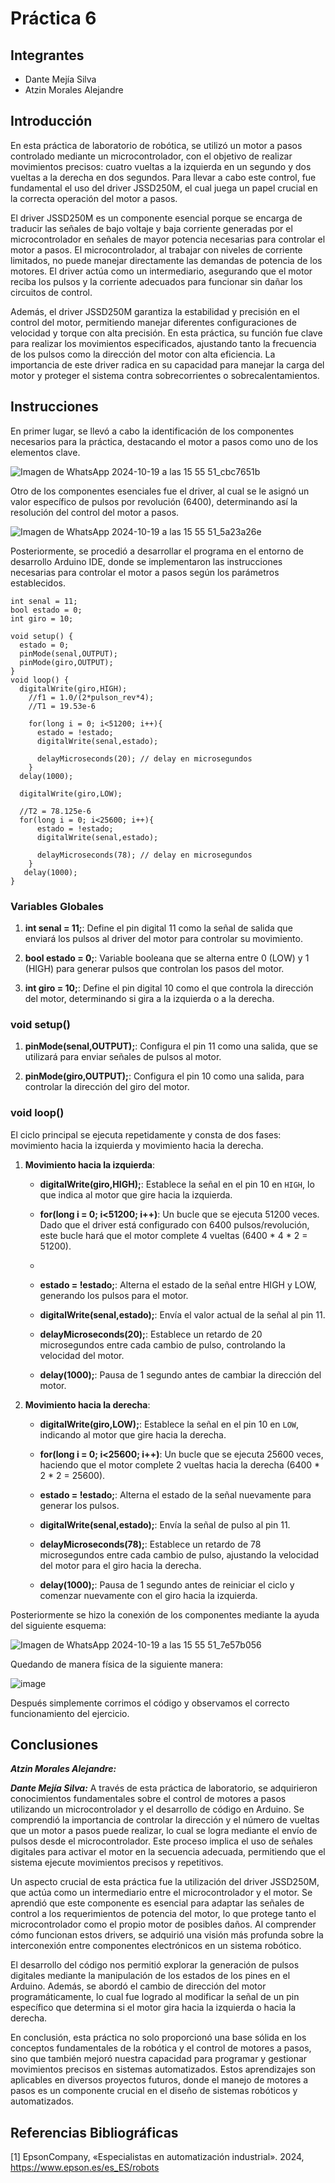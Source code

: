 # Práctica 6

## Integrantes

- Dante Mejía Silva
- Atzin Morales Alejandre

## Introducción 

En esta práctica de laboratorio de robótica, se utilizó un motor a pasos controlado mediante un microcontrolador, con el objetivo de realizar movimientos precisos: cuatro vueltas a la izquierda en un segundo y dos vueltas a la derecha en dos segundos. Para llevar a cabo este control, fue fundamental el uso del driver JSSD250M, el cual juega un papel crucial en la correcta operación del motor a pasos.

El driver JSSD250M es un componente esencial porque se encarga de traducir las señales de bajo voltaje y baja corriente generadas por el microcontrolador en señales de mayor potencia necesarias para controlar el motor a pasos. El microcontrolador, al trabajar con niveles de corriente limitados, no puede manejar directamente las demandas de potencia de los motores. El driver actúa como un intermediario, asegurando que el motor reciba los pulsos y la corriente adecuados para funcionar sin dañar los circuitos de control.

Además, el driver JSSD250M garantiza la estabilidad y precisión en el control del motor, permitiendo manejar diferentes configuraciones de velocidad y torque con alta precisión. En esta práctica, su función fue clave para realizar los movimientos especificados, ajustando tanto la frecuencia de los pulsos como la dirección del motor con alta eficiencia. La importancia de este driver radica en su capacidad para manejar la carga del motor y proteger el sistema contra sobrecorrientes o sobrecalentamientos.

## Instrucciones

En primer lugar, se llevó a cabo la identificación de los componentes necesarios para la práctica, destacando el motor a pasos como uno de los elementos clave.

![Imagen de WhatsApp 2024-10-19 a las 15 55 51_cbc7651b](https://github.com/user-attachments/assets/27e80a80-bcf8-42f6-8dd4-20026dce5f4f)

Otro de los componentes esenciales fue el driver, al cual se le asignó un valor específico de pulsos por revolución (6400), determinando así la resolución del control del motor a pasos.

![Imagen de WhatsApp 2024-10-19 a las 15 55 51_5a23a26e](https://github.com/user-attachments/assets/ee4fc3fd-b4c7-4f44-b8b3-253a9d588bbb)

Posteriormente, se procedió a desarrollar el programa en el entorno de desarrollo Arduino IDE, donde se implementaron las instrucciones necesarias para controlar el motor a pasos según los parámetros establecidos.
```
int senal = 11;
bool estado = 0;
int giro = 10;

void setup() {
  estado = 0;
  pinMode(senal,OUTPUT);
  pinMode(giro,OUTPUT);  
}
void loop() {
  digitalWrite(giro,HIGH);
    //f1 = 1.0/(2*pulson_rev*4);
    //T1 = 19.53e-6

    for(long i = 0; i<51200; i++){
      estado = !estado;
      digitalWrite(senal,estado);
    
      delayMicroseconds(20); // delay en microsegundos
    }
  delay(1000);

  digitalWrite(giro,LOW);

  //T2 = 78.125e-6
  for(long i = 0; i<25600; i++){
      estado = !estado;
      digitalWrite(senal,estado);
    
      delayMicroseconds(78); // delay en microsegundos
    }
   delay(1000);
}
```

### Variables Globales

1. **int senal = 11;**: Define el pin digital 11 como la señal de salida que enviará los pulsos al driver del motor para controlar su movimiento.
   
3. **bool estado = 0;**: Variable booleana que se alterna entre 0 (LOW) y 1 (HIGH) para generar pulsos que controlan los pasos del motor.
   
5. **int giro = 10;**: Define el pin digital 10 como el que controla la dirección del motor, determinando si gira a la izquierda o a la derecha.

### void setup()

1. **pinMode(senal,OUTPUT);**: Configura el pin 11 como una salida, que se utilizará para enviar señales de pulsos al motor.
   
3. **pinMode(giro,OUTPUT);**: Configura el pin 10 como una salida, para controlar la dirección del giro del motor.

### void loop()

El ciclo principal se ejecuta repetidamente y consta de dos fases: movimiento hacia la izquierda y movimiento hacia la derecha.

1. **Movimiento hacia la izquierda**:

   - **digitalWrite(giro,HIGH);**: Establece la señal en el pin 10 en `HIGH`, lo que indica al motor que gire hacia la izquierda.
     
   - **for(long i = 0; i<51200; i++)**: Un bucle que se ejecuta 51200 veces. Dado que el driver está configurado con 6400 pulsos/revolución, este bucle hará que el motor complete 4 vueltas (6400 * 4 * 2 = 51200).
   - 
   - **estado = !estado;**: Alterna el estado de la señal entre HIGH y LOW, generando los pulsos para el motor.
     
   - **digitalWrite(senal,estado);**: Envía el valor actual de la señal al pin 11.
     
   - **delayMicroseconds(20);**: Establece un retardo de 20 microsegundos entre cada cambio de pulso, controlando la velocidad del motor.
     
   - **delay(1000);**: Pausa de 1 segundo antes de cambiar la dirección del motor.

3. **Movimiento hacia la derecha**:

   - **digitalWrite(giro,LOW);**: Establece la señal en el pin 10 en `LOW`, indicando al motor que gire hacia la derecha.
     
   - **for(long i = 0; i<25600; i++)**: Un bucle que se ejecuta 25600 veces, haciendo que el motor complete 2 vueltas hacia la derecha (6400 * 2 * 2 = 25600).
     
   - **estado = !estado;**: Alterna el estado de la señal nuevamente para generar los pulsos.
     
   - **digitalWrite(senal,estado);**: Envía la señal de pulso al pin 11.
     
   - **delayMicroseconds(78);**: Establece un retardo de 78 microsegundos entre cada cambio de pulso, ajustando la velocidad del motor para el giro hacia la derecha.
     
   - **delay(1000);**: Pausa de 1 segundo antes de reiniciar el ciclo y comenzar nuevamente con el giro hacia la izquierda.

Posteriormente se hizo la conexión de los componentes mediante la ayuda del siguiente esquema:

![Imagen de WhatsApp 2024-10-19 a las 15 55 51_7e57b056](https://github.com/user-attachments/assets/85461b0e-4d55-42a3-a170-3b7198642dc7)

Quedando de manera física de la siguiente manera:

![image](https://github.com/user-attachments/assets/0557a777-b8b2-493c-a831-017199204ac0)

Después simplemente corrimos el código y observamos el correcto funcionamiento del ejercicio.

## Conclusiones

***Atzin Morales Alejandre:*** 



***Dante Mejía Silva:*** 
A través de esta práctica de laboratorio, se adquirieron conocimientos fundamentales sobre el control de motores a pasos utilizando un microcontrolador y el desarrollo de código en Arduino. Se comprendió la importancia de controlar la dirección y el número de vueltas que un motor a pasos puede realizar, lo cual se logra mediante el envío de pulsos desde el microcontrolador. Este proceso implica el uso de señales digitales para activar el motor en la secuencia adecuada, permitiendo que el sistema ejecute movimientos precisos y repetitivos. 

Un aspecto crucial de esta práctica fue la utilización del driver JSSD250M, que actúa como un intermediario entre el microcontrolador y el motor. Se aprendió que este componente es esencial para adaptar las señales de control a los requerimientos de potencia del motor, lo que protege tanto el microcontrolador como el propio motor de posibles daños. Al comprender cómo funcionan estos drivers, se adquirió una visión más profunda sobre la interconexión entre componentes electrónicos en un sistema robótico.

El desarrollo del código nos permitió explorar la generación de pulsos digitales mediante la manipulación de los estados de los pines en el Arduino. Además, se abordó el cambio de dirección del motor programáticamente, lo cual fue logrado al modificar la señal de un pin específico que determina si el motor gira hacia la izquierda o hacia la derecha.

En conclusión, esta práctica no solo proporcionó una base sólida en los conceptos fundamentales de la robótica y el control de motores a pasos, sino que también mejoró nuestra capacidad para programar y gestionar movimientos precisos en sistemas automatizados. Estos aprendizajes son aplicables en diversos proyectos futuros, donde el manejo de motores a pasos es un componente crucial en el diseño de sistemas robóticos y automatizados.

## Referencias Bibliográficas 

[1] 	EpsonCompany, «Especialistas en automatización industrial». 2024, https://www.epson.es/es_ES/robots
